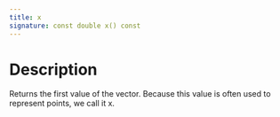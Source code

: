 ```yaml
---
title: x
signature: const double x() const
---
```


# Description
Returns the first value of the vector. Because this value is often used to represent points, we call it x.
